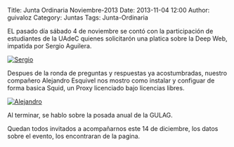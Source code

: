 Title: Junta Ordinaria Noviembre-2013
Date: 2013-11-04 12:00
Author: guivaloz
Category: Juntas
Tags: Junta-Ordinaria

EL pasado día sábado 4 de noviembre se contó con la participación de estudiantes de la UAdeC quienes solicitarón una platica sobre la Deep Web, impatida por Sergio Aguilera.

<!-- break -->

[![Sergio]({attach}2013-11-04-junta-ordinaria/DSC_7401.JPG)]({attach}2013-11-04-junta-ordinaria/DSC_7401.JPG)

Despues de  la ronda de preguntas y respuestas ya acostumbradas, nuestro compañero Alejandro Esquivel nos mostro como instalar y configuar de forma basica Squid, un Proxy licenciado bajo licencias libres.

[![Alejandro]({attach}2013-11-04-junta-ordinaria/DSC_7413.JPG)]({attach}2013-11-04-junta-ordinaria/DSC_7413.JPG)

Al terminar, se hablo sobre la posada anual de la GULAG.

Quedan todos invitados a acompañarnos este 14 de diciembre, los datos sobre el evento, los encontraran de la pagina.

